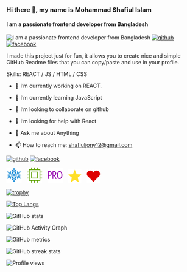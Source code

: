 ### Hi there 👋, my name is Mohammad Shafiul Islam

#### I am a passionate frontend developer from Bangladesh
![I am a passionate frontend developer from Bangladesh](https://scontent.fdac37-1.fna.fbcdn.net/v/t1.6435-9/201421526_2739195823037329_2889208556014677094_n.jpg?_nc_cat=106&ccb=1-5&_nc_sid=09cbfe&_nc_eui2=AeGew4ZFf87iqay0puWSofLdqMQc0Y3YRpmoxBzRjdhGmVGVfUmTra6iwPGMVUtdwuOE6jMxWR_0Zo6eT1fNePTF&_nc_ohc=AVaJASgRaHAAX9fx36a&_nc_ht=scontent.fdac37-1.fna&oh=00_AT8t5bjRtLYfT5k_fPEnz0DyLgYLc4ZWhaUG0mm5tOPM1w&oe=622BAB57)
[<img src='https://cdn.jsdelivr.net/npm/simple-icons@3.0.1/icons/github.svg' alt='github' height='40'>](https://github.com/shafiuljony)  [<img src='https://cdn.jsdelivr.net/npm/simple-icons@3.0.1/icons/facebook.svg' alt='facebook' height='40'>](https://www.facebook.com/shafiuljony12) 

I made this project just for fun, it allows you to create nice and simple GitHub Readme files that you can copy/paste and use in your profile.

Skills: REACT / JS / HTML / CSS

- 🔭 I’m currently working on REACT. 

- 🌱 I’m currently learning JavaScript 

- 👯 I’m looking to collaborate on github 

- 🤔 I’m looking for help with React 

- 💬 Ask me about Anything 

- 📫 How to reach me: shafiuljony12@gmail.com


[<img src='https://cdn.jsdelivr.net/npm/simple-icons@3.0.1/icons/github.svg' alt='github' height='40'>](https://github.com/shafiuljony)  [<img src='https://cdn.jsdelivr.net/npm/simple-icons@3.0.1/icons/facebook.svg' alt='facebook' height='40'>](https://www.facebook.com/shafiuljony12)  

<a href='https://archiveprogram.github.com/'><img src='https://raw.githubusercontent.com/acervenky/animated-github-badges/master/assets/acbadge.gif' width='40' height='40'></a> <a href='https://docs.github.com/en/developers'><img src='https://raw.githubusercontent.com/acervenky/animated-github-badges/master/assets/devbadge.gif' width='40' height='40'></a> <a href='https://github.com/pricing'><img src='https://raw.githubusercontent.com/acervenky/animated-github-badges/master/assets/pro.gif' width='40' height='40'></a> <a href='https://stars.github.com/'><img src='https://raw.githubusercontent.com/acervenky/animated-github-badges/master/assets/starbadge.gif' width='35' height='35'></a> <a href='https://docs.github.com/en/github/supporting-the-open-source-community-with-github-sponsors'><img src='https://raw.githubusercontent.com/acervenky/animated-github-badges/master/assets/sponsorbadge.gif' width='35' height='35'></a> 

[![trophy](https://github-profile-trophy.vercel.app/?username=shafiuljony)](https://github.com/ryo-ma/github-profile-trophy)

[![Top Langs](https://github-readme-stats.vercel.app/api/top-langs/?username=shafiuljony)](https://github.com/anuraghazra/github-readme-stats)

![GitHub stats](https://github-readme-stats.vercel.app/api?username=shafiuljony&show_icons=true&count_private=true)  

![GitHub Activity Graph](https://activity-graph.herokuapp.com/graph?username=shafiuljony)  

![GitHub metrics](https://metrics.lecoq.io/shafiuljony)  

![GitHub streak stats](https://github-readme-streak-stats.herokuapp.com/?user=shafiuljony)  

![Profile views](https://gpvc.arturio.dev/shafiuljony)  
